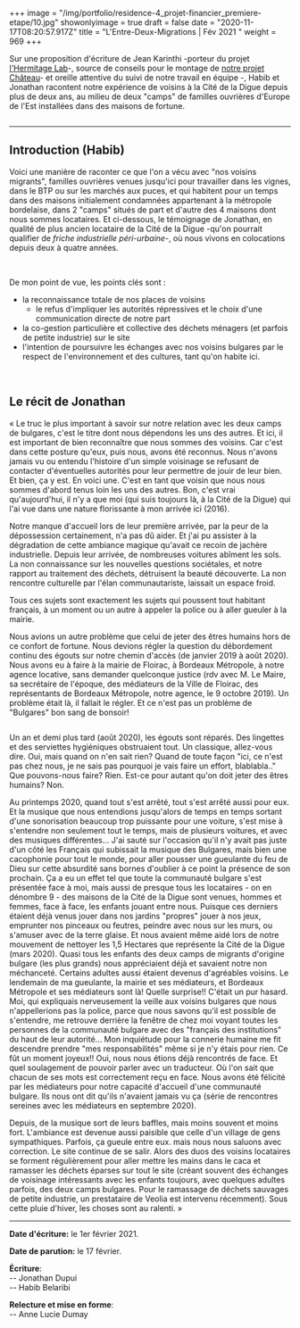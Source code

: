 +++
image = "/img/portfolio/residence-4_projet-financier_premiere-etape/10.jpg"
showonlyimage = true
draft = false
date = "2020-11-17T08:20:57.917Z"
title = "L'Entre-Deux-Migrations | Fév 2021 "
weight = 969
+++

Sur une proposition d'écriture de Jean Karinthi -porteur du projet <a href="https://www.hermitagelelab.com/" target=_blank>l'Hermitage Lab</a>-, source de conseils pour le montage de <a href="https://blog.association-tedua.fr/accueil/residence-4_projet-financier_premiere-etape/" target=_blank>notre projet Château</a>- et oreille attentive du suivi de notre travail en équipe -, Habib et Jonathan racontent notre expérience de voisins à la Cité de la Digue depuis plus de deux ans, au milieu de deux "camps" de familles ouvrières d'Europe de l'Est installées dans des maisons de fortune.


<img src="/img/portfolio/residence-4_projet-financier_premiere-etape/10.jpg" alt=""> 
<br>

---

## Introduction (Habib)

Voici une manière de raconter ce que l'on a vécu avec "nos voisins migrants", familles ouvrières venues jusqu'ici pour travailler dans les vignes, dans le BTP ou sur les marchés aux puces, et qui habitent pour un temps dans des maisons initialement condamnées appartenant à la métropole bordelaise, dans 2 "camps" situés de part et d'autre des 4 maisons dont nous sommes locataires. 
Et ci-dessous, le témoignage de Jonathan, en qualité de plus ancien locataire de la Cité de la Digue -qu'on pourrait qualifier de *friche industrielle péri-urbaine*-, où nous vivons en colocations depuis deux à quatre années. 

<br>

<img src="/img/portfolio/fev-2021-entre-deux-migrations/2.jpg" alt=""> 
<br>

De mon point de vue, les points clés sont :
- la reconnaissance totale de nos places de voisins
	- le refus d'impliquer les autorités répressives et le choix d'une communication directe de notre part
- la co-gestion particulière et collective des déchets ménagers (et parfois de petite industrie) sur le site
- l'intention de poursuivre les échanges avec nos voisins bulgares par le respect de l'environnement et des cultures, tant qu'on habite ici.

<br>

## Le récit de Jonathan 
« Le truc le plus important à savoir sur notre relation avec les deux camps de bulgares, c'est le titre dont nous dépendons les uns des autres. Et ici, il est important de bien reconnaître que nous sommes des voisins. Car c'est dans cette posture qu'eux, puis nous, avons été reconnus.
Nous n'avons jamais vu ou entendu l'histoire d'un simple voisinage se refusant de contacter d'éventuelles autorités pour leur permettre de jouir de leur bien. Et bien, ça y est. En voici une.
C'est en tant que voisin que nous nous sommes d'abord tenus loin les uns des autres. Bon, c'est vrai qu'aujourd'hui, il n'y a que moi (qui suis toujours là, à la Cité de la Digue) qui l'ai vue dans une nature florissante à mon arrivée ici (2016).

Notre manque d'accueil lors de leur première arrivée, par la peur de la dépossession certainement, n'a pas dû aider. Et j'ai pu assister à la dégradation de cette ambiance magique qu'avait ce recoin de jachère industrielle.
Depuis leur arrivée, de nombreuses voitures abîment les sols.
La non connaissance sur les nouvelles questions sociétales, et notre rapport au traitement des déchets, détruisent la beauté découverte.
La non rencontre culturelle par l'élan communautariste, laissait un espace froid.

Tous ces sujets sont exactement les sujets qui poussent tout habitant français, à un moment ou un autre à appeler la police ou à aller gueuler à la mairie.

Nous avions un autre problème que celui de jeter des êtres humains hors de ce confort de fortune.
Nous devions régler la question du débordement continu des égouts sur notre chemin d'accès (de janvier 2019 à août 2020). Nous avons eu à faire à la mairie de Floirac, à Bordeaux Métropole, à notre agence locative, sans demander quelconque justice (rdv avec M. Le Maire, sa secrétaire de l'époque, des médiateurs de la Ville de Floirac, des représentants de Bordeaux Métropole, notre agence, le 9 octobre 2019). Un problème était là, il fallait le régler. Et ce n'est pas un problème de "Bulgares" bon sang de bonsoir!

<img src="/img/portfolio/fev-2021-entre-deux-migrations/3.jpg" alt=""> 
<br>

Un an et demi plus tard (août 2020), les égouts sont réparés. Des lingettes et des serviettes hygiéniques obstruaient tout. Un classique, allez-vous dire. Oui, mais quand on n'en sait rien? Quand de toute façon "ici, ce n'est pas chez nous, je ne sais pas pourquoi je vais faire un effort, blablabla.." Que pouvons-nous faire? Rien. Est-ce pour autant qu'on doit jeter des êtres humains? Non.

Au printemps 2020, quand tout s'est arrêté, tout s'est arrêté aussi pour eux. Et la musique que nous entendions jusqu'alors de temps en temps sortant d'une sonorisation beaucoup trop puissante pour une voiture, s'est mise à s'entendre non seulement tout le temps, mais de plusieurs voitures, et avec des musiques différentes... J'ai sauté sur l'occasion qu'il n'y avait pas juste d'un côté les Français qui subissait la musique des Bulgares, mais bien une cacophonie pour tout le monde, pour aller pousser une gueulante du feu de Dieu sur cette absurdité sans bornes d'oublier à ce point la présence de son prochain. Ça a eu un effet tel que toute la communauté bulgare s'est présentée face à moi, mais aussi de presque tous les locataires - on en dénombre 9 - des maisons de la Cité de la Digue sont venues, hommes et femmes, face à face, les enfants jouant entre nous. Puisque ces derniers étaient déjà venus jouer dans nos jardins "propres" jouer à nos jeux, emprunter nos pinceaux ou feutres, peindre avec nous sur les murs, ou s'amuser avec de la terre glaise. Et nous avaient même aidé lors de notre mouvement de nettoyer les 1,5 Hectares que représente la Cité de la Digue (mars 2020). Quasi tous les enfants des deux camps de migrants d'origine bulgare (les plus grands) nous appréciaient déjà et savaient notre non méchanceté. Certains adultes aussi étaient devenus d'agréables voisins. Le lendemain de ma gueulante, la mairie et ses médiateurs, et Bordeaux Métropole et ses médiateurs sont là! Quelle surprise!! C'était un pur hasard.
Moi, qui expliquais nerveusement la veille aux voisins bulgares que nous n'appellerions pas la police, parce que nous savons qu'il est possible de s'entendre, me retrouve derrière la fenêtre de chez moi voyant toutes les personnes de la communauté bulgare avec des "français des institutions" du haut de leur autorité... Mon inquiétude pour la connerie humaine me fit descendre prendre "mes responsabilités" même si je n'y étais pour rien. Ce fût un moment joyeux!! Oui, nous nous étions déjà rencontrés de face.
Et quel soulagement de pouvoir parler avec un traducteur. Où l'on sait que chacun de ses mots est correctement reçu en face.
Nous avons été félicité par les médiateurs pour notre capacité d'accueil d'une communauté bulgare. Ils nous ont dit qu'ils n'avaient jamais vu ça (série de rencontres sereines avec les médiateurs en septembre 2020).

Depuis, de la musique sort de leurs baffles, mais moins souvent et moins fort. L'ambiance est devenue aussi paisible que celle d'un village de gens sympathiques. Parfois, ça gueule entre eux. mais nous nous saluons avec correction. Le site continue de se salir. Alors des duos des voisins locataires se forment régulièrement pour aller mettre les mains dans le caca et ramasser les déchets éparses sur tout le site (créant souvent des échanges de voisinage intéressants avec les enfants toujours, avec quelques adultes parfois, des deux camps bulgares. Pour le ramassage de déchets sauvages de petite industrie, un prestataire de Veolia est intervenu récemment). Sous cette pluie d'hiver, les choses sont au ralenti. »


---

**Date d'écriture:** le 1er février 2021.

**Date de parution:** le 17 février.

**Écriture**:  
   -- Jonathan Dupui  
   -- Habib Belaribi  

**Relecture et mise en forme**:  
   -- Anne Lucie Dumay  

